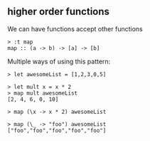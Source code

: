 ##  higher order functions

We can have functions accept other functions

    > :t map
    map :: (a -> b) -> [a] -> [b]

Multiple ways of using this pattern:

    > let awesomeList = [1,2,3,0,5]

    > let mult x = x * 2
    > map mult awesomeList
    [2, 4, 6, 0, 10]

    > map (\x -> x * 2) awesomeList

    > map (\_ -> "foo") awesomeList
    ["foo","foo","foo","foo","foo"]
